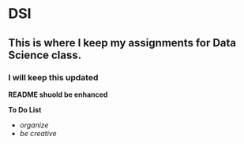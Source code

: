 # DSI

## This is where I keep my assignments for Data Science class.

### I will keep this updated



**README shuold be enhanced**


**To Do List**

- *organize*
- *be creative*



